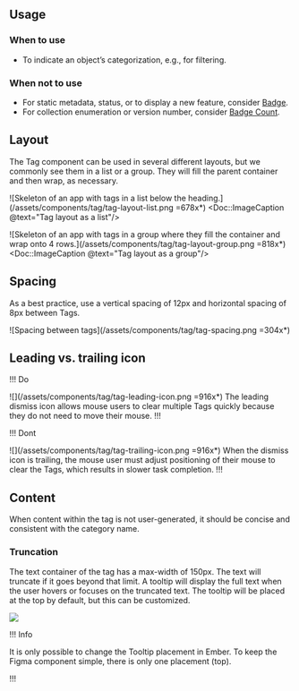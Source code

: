 ## Usage

### When to use

- To indicate an object’s categorization, e.g., for filtering.

### When not to use

- For static metadata, status, or to display a new feature, consider [Badge](/components/badge).
- For collection enumeration or version number, consider [Badge Count](/components/badge-count).

## Layout

The Tag component can be used in several different layouts, but we commonly see them in a list or a group. They will fill the parent container and then wrap, as necessary.

![Skeleton of an app with tags in a list below the heading.](/assets/components/tag/tag-layout-list.png =678x*)
<Doc::ImageCaption @text="Tag layout as a list"/>

![Skeleton of an app with tags in a group where they fill the container and wrap onto 4 rows.](/assets/components/tag/tag-layout-group.png =818x*)
<Doc::ImageCaption @text="Tag layout as a group"/>

## Spacing

As a best practice, use a vertical spacing of 12px and horizontal spacing of 8px between Tags.

![Spacing between tags](/assets/components/tag/tag-spacing.png =304x*)

## Leading vs. trailing icon

!!! Do

![](/assets/components/tag/tag-leading-icon.png =916x*)
The leading dismiss icon allows mouse users to clear multiple Tags quickly because they do not need to move their mouse.
!!!


!!! Dont

![](/assets/components/tag/tag-trailing-icon.png =916x*)
When the dismiss icon is trailing, the mouse user must adjust positioning of their mouse to clear the Tags, which results in slower task completion.
!!!

## Content

When content within the tag is not user-generated, it should be concise and consistent with the category name.

### Truncation

The text container of the tag has a max-width of 150px. The text will truncate if it goes beyond that limit. A tooltip will display the full text when the user hovers or focuses on the truncated text. The tooltip will be placed at the top by default, but this can be customized.

![](/assets/components/tag/tag-truncation-tooltip.png)

!!! Info

It is only possible to change the Tooltip placement in Ember. To keep the Figma component simple, there is only one placement (top).

!!!